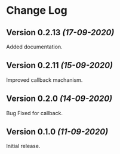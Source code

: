 Change Log
==========

Version 0.2.13 *(17-09-2020)*
----------------------------

Added documentation.

Version 0.2.11 *(15-09-2020)*
----------------------------

Improved callback machanism.

Version 0.2.0 *(14-09-2020)*
----------------------------

Bug Fixed for callback.

Version 0.1.0 *(11-09-2020)*
----------------------------

Initial release.

